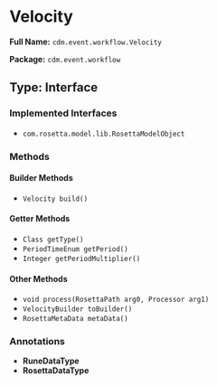 # Velocity

**Full Name:** `cdm.event.workflow.Velocity`

**Package:** `cdm.event.workflow`

## Type: Interface

### Implemented Interfaces

- `com.rosetta.model.lib.RosettaModelObject`

### Methods

#### Builder Methods

- `Velocity build()`

#### Getter Methods

- `Class getType()`
- `PeriodTimeEnum getPeriod()`
- `Integer getPeriodMultiplier()`

#### Other Methods

- `void process(RosettaPath arg0, Processor arg1)`
- `VelocityBuilder toBuilder()`
- `RosettaMetaData metaData()`

### Annotations

- **RuneDataType**
- **RosettaDataType**

